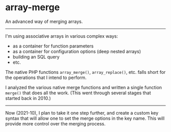# array-merge
An advanced way of merging arrays.

---

I'm using associative arrays in various complex ways:

* as a container for function parameters
* as a container for configuration options (deep nested arrays)
* building an SQL query 
* etc.

The native PHP functions `array_merge()`, `array_replace()`, etc. falls short for the operations that I intend to perform.

I analyzed the various native merge functions and written a single function `merge()` that does all the work. (This went through several stages that started back in 2010.)

---

Now (2021-10), I plan to take it one step further, and create a custom key syntax that will allow one to set the merge options in the key name. This will provide more control over the merging process.
